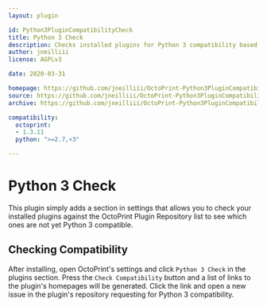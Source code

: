 ```yaml
---
layout: plugin

id: Python3PluginCompatibilityCheck
title: Python 3 Check
description: Checks installed plugins for Python 3 compatibility based on their entry in Plugin Repository.
author: jneilliii
license: AGPLv3

date: 2020-03-31

homepage: https://github.com/jneilliii/OctoPrint-Python3PluginCompatibilityCheck
source: https://github.com/jneilliii/OctoPrint-Python3PluginCompatibilityCheck
archive: https://github.com/jneilliii/OctoPrint-Python3PluginCompatibilityCheck/archive/master.zip

compatibility:
  octoprint:
  - 1.3.11
  python: ">=2.7,<3"

---
```


# Python 3 Check

This plugin simply adds a section in settings that allows you to check your installed plugins against the OctoPrint Plugin Repository list to see which ones are not yet Python 3 compatible.

## Checking Compatibility

After installing, open OctoPrint's settings and click `Python 3 Check` in the plugins section. Press the `Check Compatibility` button and a list of links to the plugin's homepages will be generated. Click the link and open a new issue in the plugin's repository requesting for Python 3 compatibility.
